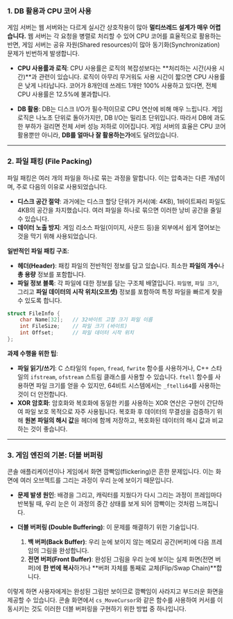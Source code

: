 ### 1\. DB 활용과 CPU 코어 사용

게임 서버는 웹 서버와는 다르게 실시간 상호작용이 많아 **멀티쓰레드 설계가 매우 어렵습니다.** 웹 서버는 각 요청을 병렬로 처리할 수 있어 CPU 코어를 효율적으로 활용하는 반면, 게임 서버는 공유 자원(Shared resources)이 많아 동기화(Synchronization) 문제가 빈번하게 발생합니다.

  * **CPU 사용률과 로직**: CPU 사용률은 로직의 복잡성보다는 \*\*처리하는 시간(사용 시간)\*\*과 관련이 있습니다. 로직이 아무리 무거워도 사용 시간이 짧으면 CPU 사용률은 낮게 나타납니다. 코어가 8개인데 쓰레드 1개만 100% 사용하고 있다면, 전체 CPU 사용률은 12.5%에 불과합니다.

  * **DB 활용**: DB는 디스크 I/O가 필수적이므로 CPU 연산에 비해 매우 느립니다. 게임 로직은 나노초 단위로 돌아가지만, DB I/O는 밀리초 단위입니다. 따라서 DB에 과도한 부하가 걸리면 전체 서버 성능 저하로 이어집니다. 게임 서버의 효율은 CPU 코어 활용뿐만 아니라, **DB를 얼마나 잘 활용하는가**에도 달려있습니다.

-----

### 2\. 파일 패킹 (File Packing)

파일 패킹은 여러 개의 파일을 하나로 묶는 과정을 말합니다. 이는 압축과는 다른 개념이며, 주로 다음의 이유로 사용되었습니다.

  * **디스크 공간 절약**: 과거에는 디스크 할당 단위가 커서(예: 4KB), 1바이트짜리 파일도 4KB의 공간을 차지했습니다. 여러 파일을 하나로 묶으면 이러한 낭비 공간을 줄일 수 있습니다.
  * **데이터 노출 방지**: 게임 리소스 파일(이미지, 사운드 등)을 외부에서 쉽게 열어보는 것을 막기 위해 사용되었습니다.

**일반적인 파일 패킹 구조**:

  * **헤더(Header)**: 패킹 파일의 전반적인 정보를 담고 있습니다. 최소한 **파일의 개수**나 **총 용량** 정보를 포함합니다.
  * **파일 정보 블록**: 각 파일에 대한 정보를 담는 구조체 배열입니다. `파일명`, `파일 크기`, 그리고 **파일 데이터의 시작 위치(오프셋)** 정보를 포함하여 특정 파일을 빠르게 찾을 수 있도록 합니다.

<!-- end list -->

```cpp
struct FileInfo {
    char Name[32];   // 32바이트 고정 크기 파일 이름
    int FileSize;    // 파일 크기 (바이트)
    int Offset;      // 파일 데이터 시작 위치
};
```

**과제 수행을 위한 팁**:

  * **파일 읽기/쓰기**: C 스타일의 `fopen`, `fread`, `fwrite` 함수를 사용하거나, C++ 스타일의 `ifstream`, `ofstream` 스트림 클래스를 사용할 수 있습니다. `ftell` 함수를 사용하면 파일 크기를 얻을 수 있지만, 64비트 시스템에서는 `_ftelli64`를 사용하는 것이 더 안전합니다.
  * **XOR 암호화**: 암호화와 복호화에 동일한 키를 사용하는 XOR 연산은 구현이 간단하여 파일 보호 목적으로 자주 사용됩니다. 복호화 후 데이터의 무결성을 검증하기 위해 **원본 파일의 해시 값**을 헤더에 함께 저장하고, 복호화된 데이터의 해시 값과 비교하는 것이 좋습니다.

-----

### 3\. 게임 엔진의 기본: 더블 버퍼링

콘솔 애플리케이션이나 게임에서 화면 깜빡임(flickering)은 흔한 문제입니다. 이는 화면에 여러 오브젝트를 그리는 과정이 우리 눈에 보이기 때문입니다.

  * **문제 발생 원인**: 배경을 그리고, 캐릭터를 지웠다가 다시 그리는 과정이 프레임마다 반복될 때, 우리 눈은 이 과정의 중간 상태를 보게 되어 깜빡이는 것처럼 느껴집니다.

  * **더블 버퍼링 (Double Buffering)**: 이 문제를 해결하기 위한 기술입니다.

    1.  **백 버퍼(Back Buffer)**: 우리 눈에 보이지 않는 메모리 공간(버퍼)에 다음 프레임의 그림을 완성합니다.
    2.  **전면 버퍼(Front Buffer)**: 완성된 그림을 우리 눈에 보이는 실제 화면(전면 버퍼)에 **한 번에 복사**하거나 \*\*버퍼 자체를 통째로 교체(Flip/Swap Chain)\*\*합니다.

이렇게 하면 사용자에게는 완성된 그림만 보이므로 깜빡임이 사라지고 부드러운 화면을 제공할 수 있습니다. 콘솔 화면에서 `cs_MoveCursor`와 같은 함수를 사용하여 커서를 이동시키는 것도 이러한 더블 버퍼링을 구현하기 위한 방법 중 하나입니다.